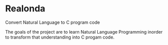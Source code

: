 # Realonda
Convert Natural Language to C program code

The goals of the project are to learn Natural Language Programming inorder to transform that understanding into C progam code.

